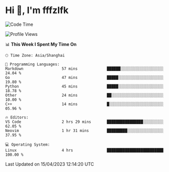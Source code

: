 # Hi 👋, I'm fffzlfk

<!--START_SECTION:waka-->
![Code Time](http://img.shields.io/badge/Code%20Time-148%20hrs%2045%20mins-blue)

![Profile Views](http://img.shields.io/badge/Profile%20Views-0-blue)

📊 **This Week I Spent My Time On** 

```text
🕑︎ Time Zone: Asia/Shanghai

💬 Programming Languages: 
Markdown                 57 mins             ██████░░░░░░░░░░░░░░░░░░░   24.04 % 
Go                       47 mins             █████░░░░░░░░░░░░░░░░░░░░   19.80 % 
Python                   45 mins             █████░░░░░░░░░░░░░░░░░░░░   18.78 % 
Other                    24 mins             ██░░░░░░░░░░░░░░░░░░░░░░░   10.00 % 
C++                      14 mins             █░░░░░░░░░░░░░░░░░░░░░░░░   05.96 % 

🔥 Editors: 
VS Code                  2 hrs 29 mins       ████████████████░░░░░░░░░   62.05 % 
Neovim                   1 hr 31 mins        █████████░░░░░░░░░░░░░░░░   37.95 % 

💻 Operating System: 
Linux                    4 hrs               █████████████████████████   100.00 % 
```


 Last Updated on 15/04/2023 12:14:20 UTC
<!--END_SECTION:waka-->
